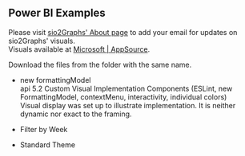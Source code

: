 ## Power BI Examples
Please visit [sio2Graphs' About page](https://sio2graphs.com/about/) to add your email for updates on sio2Graphs' visuals.  
Visuals available at [Microsoft | AppSource](https://appsource.microsoft.com/en-us/marketplace/apps?page=1&product=power-bi-visuals&search=sio2graphs).

Download the files from the folder with the same name.

* new formattingModel   
api 5.2 Custom Visual Implementation Components (ESLint, new FormattingModel, contextMenu, interactivity, individual colors)  
Visual display was set up to illustrate implementation.  It is neither dynamic nor exact to the framing.

* Filter by Week
* Standard Theme
